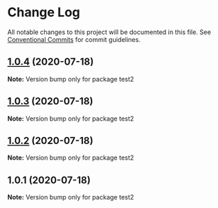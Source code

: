 # Change Log

All notable changes to this project will be documented in this file.
See [Conventional Commits](https://conventionalcommits.org) for commit guidelines.

## [1.0.4](https://github.com/soubhratra/test2/compare/v1.0.3...v1.0.4) (2020-07-18)

**Note:** Version bump only for package test2





## [1.0.3](https://github.com/soubhratra/test2/compare/v1.0.2...v1.0.3) (2020-07-18)

**Note:** Version bump only for package test2





## [1.0.2](https://github.com/soubhratra/test2/compare/v1.0.1...v1.0.2) (2020-07-18)

**Note:** Version bump only for package test2





## 1.0.1 (2020-07-18)

**Note:** Version bump only for package test2
